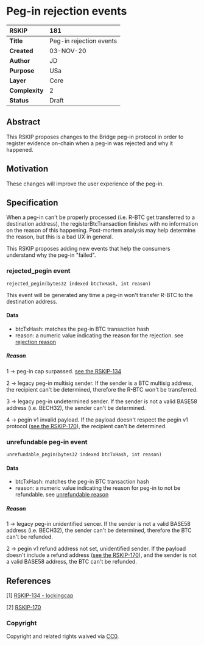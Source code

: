 # Peg-in rejection events

|RSKIP          |181           |
| :------------ |:-------------|
|**Title**      |Peg-in rejection events |
|**Created**    |03-NOV-20 |
|**Author**     |JD |
|**Purpose**    |USa |
|**Layer**      |Core |
|**Complexity** |2 |
|**Status**     |Draft |

## Abstract

This RSKIP proposes changes to the Bridge peg-in protocol in order to register evidence on-chain when a peg-in was rejected and why it happened.

## Motivation

These changes will improve the user experience of the peg-in.

## Specification

When a peg-in can't be properly processed (i.e. R-BTC get transferred to a destination address), the registerBtcTransaction finishes with no information on the reason of this happening. Post-mortem analysis may help determine the reason, but this is a bad UX in general.

This RSKIP proposes adding new events that help the consumers understand why the peg-in "failed".

### rejected_pegin event

```
rejected_pegin(bytes32 indexed btcTxHash, int reason)
```

This event will be generated any time a peg-in won't transfer R-BTC to the destination address.

#### Data

- btcTxHash: matches the peg-in BTC transaction hash
- reason: a numeric value indicating the reason for the rejection. see [rejection reason](#reason)

##### Reason

1 → peg-in cap surpassed.
[see the RSKIP-134](#References)

2 → legacy peg-in multisig sender.
If the sender is a BTC multisig address, the recipient can't be determined, therefore the R-BTC won't be transferred.

3 → legacy peg-in undetermined sender.
If the sender is not a valid BASE58 address (i.e. BECH32), the sender can't be determined.

4 → pegin v1 invalid payload.
If the payload doesn't respect the pegin v1 protocol ([see the RSKIP-170](#References)), the recipient can't be determined.

### unrefundable peg-in event

```
unrefundable_pegin(bytes32 indexed btcTxHash, int reason)
```

#### Data

- btcTxHash: matches the peg-in BTC transaction hash
- reason: a numeric value indicating the reason for peg-in to not be refundable. see [unrefundable reason](#reason)

##### Reason

1 → legacy peg-in unidentified sencer.
If the sender is not a valid BASE58 address (i.e. BECH32), the sender can't be determined, therefore the BTC can't be refunded.

2 → pegin v1 refund address not set, unidentified sender.
If the payload doesn't include a refund address ([see the RSKIP-170](#References)), and the sender is not a valid BASE58 address, the BTC can't be refunded.

## References

[1] [RSKIP-134 - lockingcap](https://github.com/rsksmart/RSKIPs/blob/master/IPs/RSKIP134.md)

[2] [RSKIP-170](https://github.com/rsksmart/RSKIPs/blob/master/IPs/RSKIP170.md)

### Copyright

Copyright and related rights waived via [CC0](https://creativecommons.org/publicdomain/zero/1.0/).
